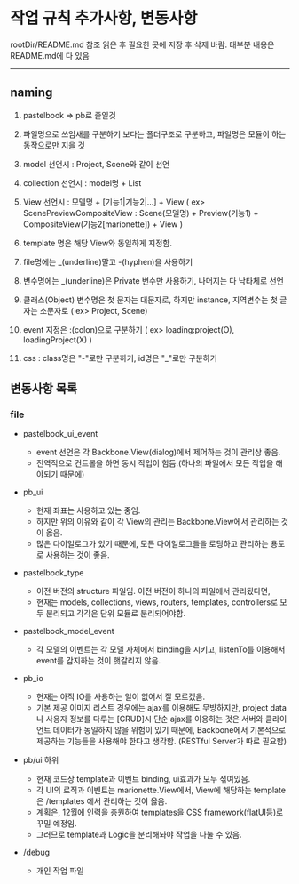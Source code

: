 # 작업 규칙 추가사항, 변동사항
rootDir/README.md 참조
읽은 후 필요한 곳에 저장 후 삭제 바람. 대부분 내용은 README.md에 다 있음
___

## naming
1. pastelbook => pb로 줄일것

2. 파일명으로 쓰임새를 구분하기 보다는 폴더구조로 구분하고, 파일명은 모듈이 하는 동작으로만 지을 것

3. model 선언시 : Project, Scene와 같이 선언

4. collection 선언시 : model명 + List

5. View 선언시 : 모델명 + [기능1|기능2|...] + View
( ex> ScenePreviewCompositeView
   : Scene(모델명) + Preview(기능1) + CompositeView(기능2[marionette]) + View )

6. template 명은 해당 View와 동일하게 지정함.

7. file명에는 _(underline)말고 -(hyphen)을 사용하기

8. 변수명에는 _(underline)은 Private 변수만 사용하기, 나머지는 다 낙타체로 선언

9. 클래스(Object) 변수명은 첫 문자는 대문자로, 하지만 instance, 지역변수는 첫 글자는 소문자로 
( ex> Project, Scene)

10. event 지정은 :(colon)으로 구분하기
( ex> loading:project(O), loadingProject(X) )

11. css : class명은 "-"로만 구분하기, id명은 "_"로만 구분하기

## 변동사항 목록
### file
* pastelbook_ui_event
  - event 선언은 각 Backbone.View(dialog)에서 제어하는 것이 관리상 좋음.
  - 전역적으로 컨트롤을 하면 동시 작업이 힘듬.(하나의 파일에서 모든 작업을 해야되기 때문에)

* pb_ui
  - 현재 좌표는 사용하고 있는 중임.
  - 하지만 위의 이유와 같이 각 View의 관리는 Backbone.View에서 관리하는 것이 옳음.
  - 많은 다이얼로그가 있기 때문에, 모든 다이얼로그들을 로딩하고 관리하는 용도로 사용하는 것이 좋음.

* pastelbook_type
  - 이전 버전의 structure 파일임. 이전 버전이 하나의 파일에서 관리됬다면,
  - 현재는 models, collections, views, routers, templates, controllers로 모두 분리되고
    각각은 단위 모듈로 분리되어야함.

* pastelbook_model_event
  - 각 모델의 이벤트는 각 모델 자체에서 binding을 시키고, listenTo를 이용해서 event를 감지하는 것이
  햇갈리지 않음.

* pb_io
  - 현재는 아직 IO를 사용하는 일이 없어서 잘 모르겠음.
  - 기본 제공 이미지 리스트 경우에는 ajax를 이용해도 무방하지만,
    project data나 사용자 정보를 다루는 [CRUD]시 단순 ajax를 이용하는 것은
    서버와 클라이언트 데이터가 동일하지 않을 위험이 있기 때문에,
    Backbone에서 기본적으로 제공하는 기능들을 사용해야 한다고 생각함.
    (RESTful Server가 따로 필요함)

* pb/ui 하위
  - 현재 코드상 template과 이벤트 binding, ui효과가 모두 섞여있음.
  - 각 UI의 로직과 이벤트는 marionette.View에서, View에 해당하는 template은 /templates
    에서 관리하는 것이 옳음.
  - 계획은, 12월에 인력을 충원하여 templates을 CSS framework(flatUI등)로 꾸밀 예정임.
  - 그러므로 template과 Logic을 분리해놔야 작업을 나눌 수 있음.

* /debug
  - 개인 작업 파일

